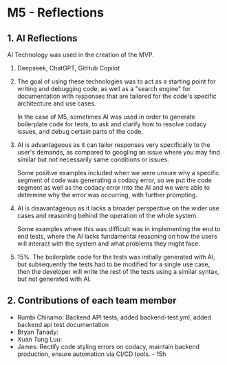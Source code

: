 # M5 - Reflections

## 1. AI Reflections
AI Technology was used in the creation of the MVP.

1. Deepseek, ChatGPT, GitHub Copilot

2. The goal of using these technologies was to act as a starting point for writing and debugging code, as well as a "search engine" for documentation with responses that are tailored for the code's specific architecture and use cases.

    In the case of M5, sometimes AI was used in order to generate boilerplate code for tests, to ask and clarify how to resolve codacy issues, and debug certain parts of the code.

3. AI is advantageous as it can tailor responses very specifically to the user's demands, as compared to googling an issue where you may find similar but not necessarily same conditions or issues.

    Some positive examples included when we were unsure why a specific segment of code was generating a codacy error, so we put the code segment as well as the codacy error into the AI and we were able to determine why the error was occurring, with further prompting.

4. AI is disavantageous as it lacks a broader perspective on the wider use cases and reasoning behind the operation of the whole system. 

    Some examples where this was difficult was in implementing the end to end tests, where the AI lacks fundamental reasoning on how the users will interact with the system and what problems they might face.

5. 15%. The boilerplate code for the tests was initially generated with AI, but subsequently the tests had to be modified for a single use case, then the developer will write the rest of the tests using a similar syntax, but not generated with AI. 

## 2. Contributions of each team member
- Rumbi Chinamo: Backend API tests, added backend-test.yml, added backend api test documentation
- Bryan Tanady: 
- Xuan Tung Luu: 
- James: Rectify code styling errors on codacy, maintain backend production, ensure automation via CI/CD tools. - 15h
